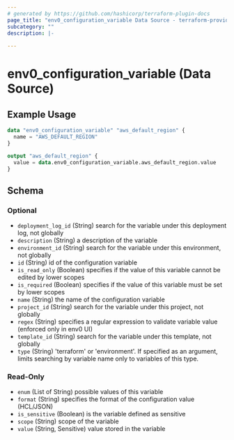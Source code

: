 ```yaml
---
# generated by https://github.com/hashicorp/terraform-plugin-docs
page_title: "env0_configuration_variable Data Source - terraform-provider-env0"
subcategory: ""
description: |-
  
---
```


# env0_configuration_variable (Data Source)



## Example Usage

```terraform
data "env0_configuration_variable" "aws_default_region" {
  name = "AWS_DEFAULT_REGION"
}

output "aws_default_region" {
  value = data.env0_configuration_variable.aws_default_region.value
}
```

<!-- schema generated by tfplugindocs -->
## Schema

### Optional

- `deployment_log_id` (String) search for the variable under this deployment log, not globally
- `description` (String) a description of the variable
- `environment_id` (String) search for the variable under this environment, not globally
- `id` (String) id of the configuration variable
- `is_read_only` (Boolean) specifies if the value of this variable cannot be edited by lower scopes
- `is_required` (Boolean) specifies if the value of this variable must be set by lower scopes
- `name` (String) the name of the configuration variable
- `project_id` (String) search for the variable under this project, not globally
- `regex` (String) specifies a regular expression to validate variable value (enforced only in env0 UI)
- `template_id` (String) search for the variable under this template, not globally
- `type` (String) 'terraform' or 'environment'. If specified as an argument, limits searching by variable name only to variables of this type.

### Read-Only

- `enum` (List of String) possible values of this variable
- `format` (String) specifies the format of the configuration value (HCL/JSON)
- `is_sensitive` (Boolean) is the variable defined as sensitive
- `scope` (String) scope of the variable
- `value` (String, Sensitive) value stored in the variable

